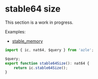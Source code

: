 # stable64 size

This section is a work in progress.

Examples:

-   [stable_memory](https://github.com/demergent-labs/azle/tree/main/examples/stable_memory)

```typescript
import { ic, nat64, $query } from 'azle';

$query;
export function stable64Size(): nat64 {
    return ic.stable64Size();
}
```
